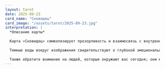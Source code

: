 ```yaml
---
layout: tarot
date: 2025-09-23
card_name: "Сновидец"
card_image: "/assets/tarot/2025-09-23.jpg"
interpretation: |
  *Описание карты*
  
  Карта «Сновидец» символизирует прозорливость и взаимосвязь с внутренним миром. Она напоминает о важности мечтания и следования своим интуитивным ощущением. Сегодня у вас есть возможность погрузиться в глубины своих мыслей и стремлений, позволяя себе дать волю воображению. Это идеальный день для того, чтобы остановиться, помедитировать и задать себе важные вопросы. Что вы хотите достичь? Какие мечты требуют вашего внимания?
  
  Темные воды вокруг изображения свидетельствуют о глубокой эмоциональной связи с вашим подсознанием. Проводите время наедине с собой, записывайте свои сны или создавайте визуализации — сегодня это принесет плоды. Возможно, вас навестит давняя идея или проект, который требует вашего внимания, и теперь вам следует проявить смелость в реализации задуманного.
  
  Также обратите внимание на людей, которые окружают вас сегодня; они могут являться важными символами или проводниками в вашем пути. Делая шаги навстречу своим мечтам, подумайте о том, что вы можете сделать, чтобы этот день стал одним из тех, которые вы запомните как начало новых возможностей. Позвольте себя окружить энергией света и надежды — сегодняшний день обещает быть особенно плодотворным в плане самопознания и личного роста.
---
```

